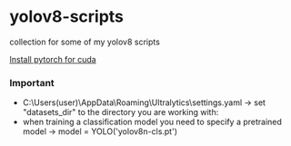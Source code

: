 # yolov8-scripts
collection for some of my yolov8 scripts

[Install pytorch for cuda](https://pytorch.org/get-started/locally/)

### Important
- C:\Users\(user)\AppData\Roaming\Ultralytics\settings.yaml -> set "datasets_dir" to the directory you are working with:
- when training a classification model you need to specify a pretrained model -> model = YOLO('yolov8n-cls.pt')
